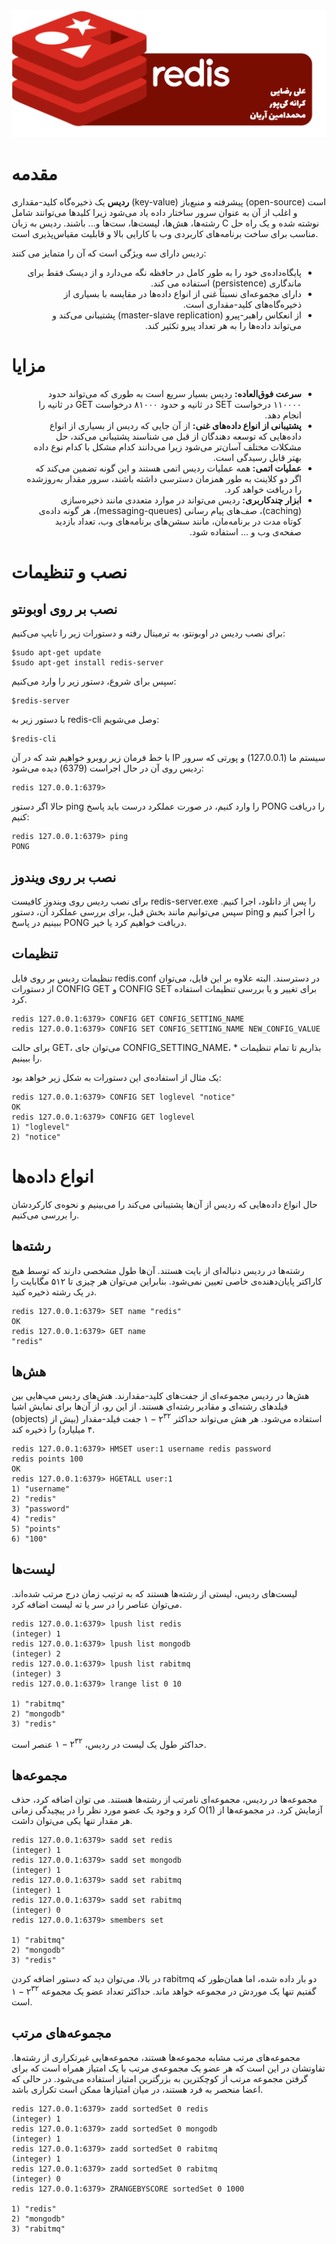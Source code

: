 <div align="center">
<img src="images/redis_logo.png" alt="redis_logo">
</div>

# مقدمه

**ردیس** یک ذخیره‌گاه کلید-مقداری (key-value) پیشرفته و منبع‌باز (open-source) است و اغلب از آن به عنوان سرور ساختار داده یاد می‌شود زیرا کلیدها می‌توانند شامل رشته‌ها، هش‌ها، لیست‌ها، ست‌ها و... باشند. ردیس به زبان C نوشته شده‌ و یک راه حل مناسب برای ساخت برنامه‌های کاربردی وب با کارایی بالا و قابلیت مقیاس‌پذیری است.

ردیس دارای سه ویژگی است که آن را متمایز می کنند:

<div>
    <ul dir="rtl">
      <li>پایگاه‌داده‌ی خود را به طور کامل در حافظه نگه می‌دارد و از دیسک فقط برای ماندگاری (persistence) استفاده می کند.</li>
      <li>دارای مجموعه‌ای نسبتاً غنی از انواع داده‌ها در مقایسه با بسیاری از ذخیره‌گاه‌های کلید-مقداری است.</li>
      <li>از انعکاس راهبر-پیرو (master-slave replication) پشتیبانی می‌کند و می‌تواند داده‌ها را به هر تعداد پیرو تکثیر کند.</li>
    </ul>   
</div>

# مزایا

<div>
    <ul dir="rtl">
      <li><b>سرعت فوق‌العاده:</b> ردیس بسیار سریع است به طوری که می‌تواند حدود ۱۱۰۰۰۰ درخواست SET در ثانیه و حدود ۸۱۰۰۰ درخواست GET در ثانیه را انجام دهد.</li>
      <li><b>پشتیبانی از انواع داده‌های غنی:</b> از آن جایی که ردیس از بسیاری از انواع داده‌هایی که توسعه دهندگان از قبل می شناسند پشتیبانی می‌کند، حل مشکلات مختلف آسان‌تر می‌شود زیرا می‌دانند کدام مشکل با کدام نوع داده بهتر قابل رسیدگی است.</li>
      <li><b>عملیات اتمی: </b>همه عملیات ردیس اتمی هستند و این گونه تضمین می‌کند که اگر دو کلاینت به طور همزمان دسترسی داشته باشند، سرور مقدار به‌روزشده را دریافت خواهد کرد.</li>
      <li><b>ابزار چندکاربری:</b> ردیس می‌تواند در موارد متعددی مانند ذخیره‌سازی (caching)، صف‌های پیام رسانی (messaging-queues)، هر گونه داده‌ی کوتاه مدت در برنامه‌مان، مانند سشن‌های برنامه‌های وب، تعداد بازدید صفحه‌ی وب و ... استفاده شود.</li>
    </ul>   
</div>

# نصب و تنظیمات

## نصب بر روی اوبونتو

برای نصب ردیس در اوبونتو، به ترمینال رفته و دستورات زیر را تایپ می‌کنیم:

```
$sudo apt-get update
$sudo apt-get install redis-server
```

سپس برای شروع، دستور زیر را وارد می‌کنیم:

```
$redis-server
```

با دستور زیر به redis-cli وصل می‌شویم:

```
$redis-cli 
```

با خط فرمان زیر روبرو خواهیم شد که در آن IP سیستم ما (127.0.0.1) و پورتی که سرور ردیس روی آن در حال اجراست (6379) دیده می‌شود:

```
redis 127.0.0.1:6379>
```

حالا اگر دستور ping را وارد کنیم، در صورت عملکرد درست باید پاسخ PONG را دریافت کنیم:

```
redis 127.0.0.1:6379> ping
PONG
```

## نصب بر روی ویندوز

برای نصب ردیس روی ویندوز کافیست redis-server.exe را پس از دانلود، اجرا کنیم. سپس می‌توانیم مانند بخش قبل، برای بررسی عملکرد آن، دستور ping را اجرا کنیم و ببینیم در پاسخ PONG دریافت خواهیم کرد یا خیر.

## تنظیمات

تنظیمات ردیس بر روی فایل redis.conf در دسترسند. البته علاوه بر این فایل، می‌توان از دستورات CONFIG GET و CONFIG SET برای تغییر و یا بررسی تنظیمات استفاده کرد.

```
redis 127.0.0.1:6379> CONFIG GET CONFIG_SETTING_NAME
redis 127.0.0.1:6379> CONFIG SET CONFIG_SETTING_NAME NEW_CONFIG_VALUE
```

برای حالت GET، می‌توان جای CONFIG_SETTING_NAME، * بذاریم تا تمام تنظیمات را ببینیم.

یک مثال از استفاده‌ی این دستورات به شکل زیر خواهد بود:

```
redis 127.0.0.1:6379> CONFIG SET loglevel "notice" 
OK 
redis 127.0.0.1:6379> CONFIG GET loglevel  
1) "loglevel" 
2) "notice" 
```



# انواع داده‌ها

حال انواع داده‌هایی که ردیس از آن‌ها پشتیبانی می‌کند را می‌بینیم و نحوه‌ی کارکردشان را بررسی می‌کنیم.

## رشته‌ها

رشته‌ها در ردیس دنباله‌ای از بایت هستند. آن‌ها طول مشخصی دارند که توسط هیچ کاراکتر پایان‌دهنده‌ی خاصی تعیین نمی‌شود. بنابراین می‌توان هر چیزی تا ۵۱۲ مگابایت را در یک رشته ذخیره کنید.

```
redis 127.0.0.1:6379> SET name "redis" 
OK 
redis 127.0.0.1:6379> GET name 
"redis"
```

## هش‌ها

هش‌ها در ردیس مجموعه‌ای از جفت‌های کلید-مقدارند. هش‌های ردیس مپ‌هایی بین فیلدهای رشته‌ای و مقادیر رشته‌ای هستند. از این رو، از آن‌ها برای نمایش اشیا (objects) استفاده می‌شود. هر هش می‌تواند حداکثر $۲^{۳۲}-۱$ جفت فیلد-مقدار (بیش از ۴ میلیارد) را ذخیره کند.

```
redis 127.0.0.1:6379> HMSET user:1 username redis password 
redis points 100 
OK 
redis 127.0.0.1:6379> HGETALL user:1  
1) "username" 
2) "redis" 
3) "password" 
4) "redis" 
5) "points" 
6) "100"
```

## لیست‌ها

لیست‌های ردیس، لیستی از رشته‌ها هستند که به ترتیب زمان درج مرتب شده‌اند. می‌توان عناصر را در سر یا ته لیست اضافه کرد.

```
redis 127.0.0.1:6379> lpush list redis 
(integer) 1 
redis 127.0.0.1:6379> lpush list mongodb 
(integer) 2 
redis 127.0.0.1:6379> lpush list rabitmq 
(integer) 3 
redis 127.0.0.1:6379> lrange list 0 10  

1) "rabitmq" 
2) "mongodb" 
3) "redis"

```

حداکثر طول یک لیست در ردیس، $۲^{۳۲}-۱$ عنصر است.

## مجموعه‌ها

مجموعه‌ها در ردیس، مجموعه‌ای نامرتب از رشته‌ها هستند. می توان اضافه کرد، حذف کرد و وجود یک عضو مورد نظر را در پیچیدگی زمانی O(1) آزمایش کرد. در مجموعه‌ها از هر مقدار تنها یکی می‌توان داشت.

```
redis 127.0.0.1:6379> sadd set redis 
(integer) 1 
redis 127.0.0.1:6379> sadd set mongodb 
(integer) 1 
redis 127.0.0.1:6379> sadd set rabitmq 
(integer) 1 
redis 127.0.0.1:6379> sadd set rabitmq 
(integer) 0 
redis 127.0.0.1:6379> smembers set  

1) "rabitmq" 
2) "mongodb" 
3) "redis" 
```

در بالا، می‌توان دید که دستور اضافه کردن rabitmq دو بار داده شده، اما همان‌طور که گفتیم تنها یک موردش در مجموعه خواهد ماند. حداکثر تعداد عضو یک مجموعه $۲^{۳۲}-۱$ است.

## مجموعه‌های مرتب

مجموعه‌های مرتب‌ مشابه مجموعه‌ها هستند، مجموعه‌هایی غیرتکراری از رشته‌ها. تفاوتشان در این است که هر عضو یک مجموعه‌ی مرتب با یک امتیاز همراه است که برای گرفتن مجموعه مرتب از کوچکترین به بزرگترین امتیاز استفاده می‌شود. در حالی که اعضا منحصر به فرد هستند، در میان امتیازها ممکن است تکراری باشد.

```
redis 127.0.0.1:6379> zadd sortedSet 0 redis 
(integer) 1 
redis 127.0.0.1:6379> zadd sortedSet 0 mongodb 
(integer) 1 
redis 127.0.0.1:6379> zadd sortedSet 0 rabitmq 
(integer) 1 
redis 127.0.0.1:6379> zadd sortedSet 0 rabitmq 
(integer) 0 
redis 127.0.0.1:6379> ZRANGEBYSCORE sortedSet 0 1000  

1) "redis" 
2) "mongodb" 
3) "rabitmq" 
```






